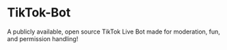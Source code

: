 # TikTok-Bot
A publicly available, open source TikTok Live Bot made for moderation, fun, and permission handling!
